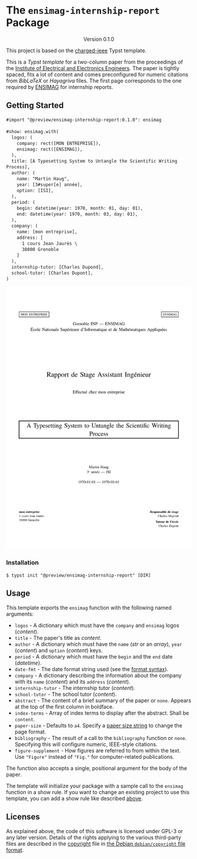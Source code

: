 # The `ensimag-internship-report` Package

<div align="center">Version 0.1.0</div>

This project is based on the [charged-ieee](https://github.com/typst/templates/tree/main/charged-ieee) Typst template.

This is a _Typst template_ for a two-column paper from the proceedings of the [Institute of Electrical and Electronics Engineers](https://www.ieee.org/).
The paper is tightly spaced, fits a lot of content and comes preconfigured for numeric citations from _BibLaTeX_ or _Hayagriva_ files.
The first page corresponds to the one required by [ENSIMAG](https://ensimag.grenoble-inp.fr/) for internship reports.

## Getting Started

```typ
#import "@preview/ensimag-internship-report:0.1.0": ensimag

#show: ensimag.with(
  logos: (
    company: rect([MON ENTREPRISE]),
    ensimag: rect([ENSIMAG]),
  ),
  title: [A Typesetting System to Untangle the Scientific Writing Process],
  author: (
    name: "Martin Haug",
    year: [3#super[e] année],
    option: [ISI],
  ),
  period: (
    begin: datetime(year: 1970, month: 01, day: 01),
    end: datetime(year: 1970, month: 03, day: 01),
  ),
  company: (
    name: [mon entreprise],
    address: [
      1 cours Jean Jaurès \
      38000 Grenoble
    ]
  ),
  internship-tutor: [Charles Dupond],
  school-tutor: [Charles Dupont],
)
```

<picture>
  <source media="(prefers-color-scheme: dark)" srcset="./thumbnail-dark.svg"/>
  <img src="./thumbnail-light.svg"/>
</picture>

### Installation

```console
$ typst init "@preview/ensimag-internship-report" [DIR]
```

## Usage

This template exports the `ensimag` function with the following named arguments:
- `logos` - A dictionary which must have the `company` and `ensimag` logos (_content_).
- `title` - The paper's title as _content_.
- `author` - A dictionary which must have the `name` (_str_ or an _array_), `year` (_content_) and `option` (_content_) keys.
- `period` - A dictionary which must have the `begin` and the `end` date (_datetime_).
- `date-fmt` - The date format string used (see the [format syntax](https://typst.app/docs/reference/foundations/datetime/#format)).
- `company` - A dictionary describing the information about the company with its `name` (_content_) and its `address` (_content_).
- `internship-tutor` - The internship tutor (_content_).
- `school-tutor` - The school tutor (_content_).
- `abstract` - The content of a brief summary of the paper or `none`.
  Appears at the top of the first column in boldface.
- `index-terms` - Array of index terms to display after the abstract.
  Shall be `content`.
- `paper-size` - Defaults to `a4`.
  Specify a [paper size string](https://typst.app/docs/reference/layout/page/#parameters-paper) to change the page format.
- `bibliography` - The result of a call to the `bibliography` function or `none`.
  Specifying this will configure numeric, IEEE-style citations.
- `figure-supplement` - How figures are referred to from within the text.
  Use `"Figure"` instead of `"Fig."` for computer-related publications.

The function also accepts a single, positional argument for the body of the paper.

The template will initialize your package with a sample call to the `ensimag` function in a show rule.
If you want to change an existing project to use this template, you can add a show rule like described [above](#getting-started).

## Licenses

As explained above, the code of this software is licensed under GPL-3 or any later version.
Details of the rights applying to the various third-party files are described in the [copyright](copyright) file in [the Debian `debian/copyright` file format](https://www.debian.org/doc/packaging-manuals/copyright-format/1.0/).
